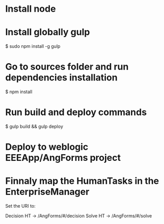 # Install node

# Install globally gulp
$ sudo npm install -g gulp

# Go to sources folder and run dependencies installation
$ npm install

# Run build and deploy commands
$ gulp build && gulp deploy

# Deploy to weblogic EEEApp/AngForms project

# Finnaly map the HumanTasks in the EnterpriseManager
  Set the URI to:

   Decision HT -> /AngForms/#/decision
   Solve HT    -> /AngForms/#/solve
